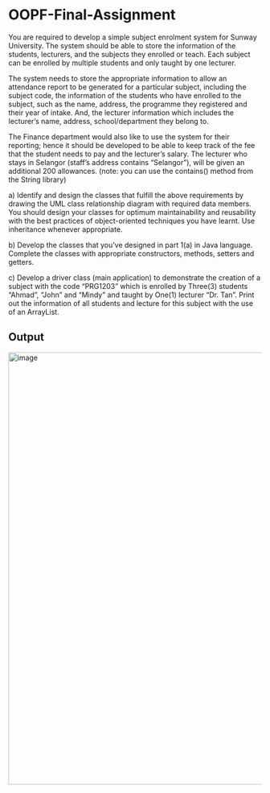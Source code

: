 # OOPF-Final-Assignment
You are required to develop a simple subject enrolment system for Sunway University. The system should be able to store the information of the students, lecturers, and the subjects they enrolled or teach. Each subject can be enrolled by multiple students and only taught by one lecturer.

The system needs to store the appropriate information to allow an attendance report to be generated for a particular subject, including the subject code, the information of the students who have enrolled to the subject, such as the name, address, the programme they registered and their year of intake. And, the lecturer information which includes the lecturer’s name, address, school/department they belong to.

The Finance department would also like to use the system for their reporting; hence it should be developed to be able to keep track of the fee that the student needs to pay and the lecturer’s salary. The lecturer who stays in Selangor (staff’s address contains “Selangor”), will be given an additional 200 allowances. (note: you can use the contains() method from the String library)

a) Identify and design the classes that fulfill the above requirements by drawing the UML class relationship diagram with required data members. You should design your classes for optimum maintainability and reusability with the best practices of object-oriented techniques you have learnt. Use inheritance whenever appropriate.

b) Develop the classes that you’ve designed in part 1(a) in Java language. Complete the classes with appropriate constructors, methods, setters and getters.

c) Develop a driver class (main application) to demonstrate the creation of a subject with the code “PRG1203” which is enrolled by Three(3) students “Ahmad”, “John” and “Mindy” and taught by One(1) lecturer “Dr. Tan”. Print out the information of all students and lecture for this subject with the use of an ArrayList.

## Output
<img width="859" alt="image" src="https://github.com/YennyTeo/OOPF-Final-Assignment/assets/93497520/aa58be4f-5bec-4258-87e9-dde815350406">
